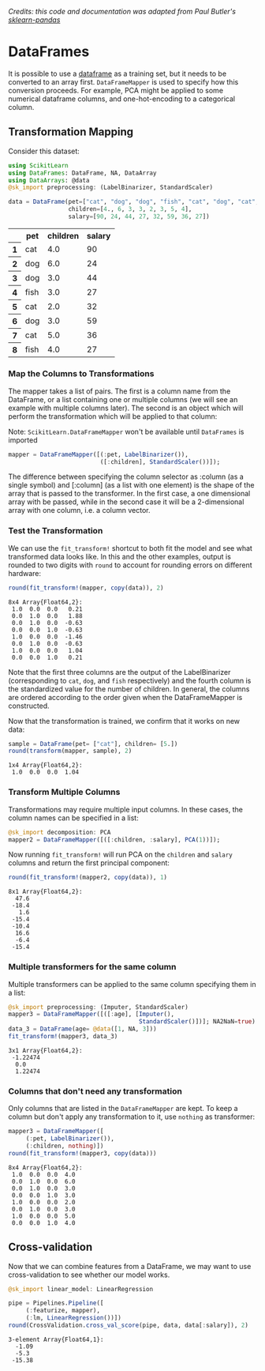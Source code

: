 *Credits: this code and documentation was adapted from Paul Butler's [sklearn-pandas](https://github.com/paulgb/sklearn-pandas)*

# DataFrames

It is possible to use a [dataframe](https://github.com/JuliaStats/DataFrames.jl) as a training set, but it needs to be converted to an array first. `DataFrameMapper` is used to specify how this conversion proceeds. For example, PCA might be applied to some numerical dataframe columns, and one-hot-encoding to a categorical column.

## Transformation Mapping

Consider this dataset:


```julia
using ScikitLearn
using DataFrames: DataFrame, NA, DataArray
using DataArrays: @data
@sk_import preprocessing: (LabelBinarizer, StandardScaler)

data = DataFrame(pet=["cat", "dog", "dog", "fish", "cat", "dog", "cat", "fish"],
                 children=[4., 6, 3, 3, 2, 3, 5, 4],
                 salary=[90, 24, 44, 27, 32, 59, 36, 27])
```




<table class="data-frame"><tr><th></th><th>pet</th><th>children</th><th>salary</th></tr><tr><th>1</th><td>cat</td><td>4.0</td><td>90</td></tr><tr><th>2</th><td>dog</td><td>6.0</td><td>24</td></tr><tr><th>3</th><td>dog</td><td>3.0</td><td>44</td></tr><tr><th>4</th><td>fish</td><td>3.0</td><td>27</td></tr><tr><th>5</th><td>cat</td><td>2.0</td><td>32</td></tr><tr><th>6</th><td>dog</td><td>3.0</td><td>59</td></tr><tr><th>7</th><td>cat</td><td>5.0</td><td>36</td></tr><tr><th>8</th><td>fish</td><td>4.0</td><td>27</td></tr></table>



### Map the Columns to Transformations

The mapper takes a list of pairs. The first is a column name from the DataFrame, or a list containing one or multiple columns (we will see an example with multiple columns later). The second is an object which will perform the transformation which will be applied to that column:

Note: `ScikitLearn.DataFrameMapper` won't be available until `DataFrames` is imported


```julia
mapper = DataFrameMapper([(:pet, LabelBinarizer()),
                          ([:children], StandardScaler())]);
```

The difference between specifying the column selector as :column (as a single symbol) and [:column] (as a list with one element) is the shape of the array that is passed to the transformer. In the first case, a one dimensional array with be passed, while in the second case it will be a 2-dimensional array with one column, i.e. a column vector.

### Test the Transformation

We can use the `fit_transform!` shortcut to both fit the model and see what transformed data looks like. In this and the other examples, output is rounded to two digits with `round` to account for rounding errors on different hardware:


```julia
round(fit_transform!(mapper, copy(data)), 2)
```




    8x4 Array{Float64,2}:
     1.0  0.0  0.0   0.21
     0.0  1.0  0.0   1.88
     0.0  1.0  0.0  -0.63
     0.0  0.0  1.0  -0.63
     1.0  0.0  0.0  -1.46
     0.0  1.0  0.0  -0.63
     1.0  0.0  0.0   1.04
     0.0  0.0  1.0   0.21



Note that the first three columns are the output of the LabelBinarizer (corresponding to `cat`, `dog`, and `fish`
 respectively) and the fourth column is the standardized value for the number of children. In general, the columns are ordered according to the order given when the DataFrameMapper is constructed.

Now that the transformation is trained, we confirm that it works on new data:


```julia
sample = DataFrame(pet= ["cat"], children= [5.])
round(transform(mapper, sample), 2)
```




    1x4 Array{Float64,2}:
     1.0  0.0  0.0  1.04



### Transform Multiple Columns

Transformations may require multiple input columns. In these cases, the column names can be specified in a list:


```julia
@sk_import decomposition: PCA
mapper2 = DataFrameMapper([([:children, :salary], PCA(1))]);
```

Now running `fit_transform!` will run PCA on the `children` and `salary` columns and return the first principal component:


```julia
round(fit_transform!(mapper2, copy(data)), 1)
```




    8x1 Array{Float64,2}:
      47.6
     -18.4
       1.6
     -15.4
     -10.4
      16.6
      -6.4
     -15.4



### Multiple transformers for the same column

Multiple transformers can be applied to the same column specifying them in a list:


```julia
@sk_import preprocessing: (Imputer, StandardScaler)
mapper3 = DataFrameMapper([([:age], [Imputer(),
                                     StandardScaler()])]; NA2NaN=true)
data_3 = DataFrame(age= @data([1, NA, 3]))
fit_transform!(mapper3, data_3)
```


    3x1 Array{Float64,2}:
     -1.22474
      0.0    
      1.22474



### Columns that don't need any transformation

Only columns that are listed in the `DataFrameMapper` are kept. To keep a column but don't apply any transformation to it, use `nothing` as transformer:


```julia
mapper3 = DataFrameMapper([
     (:pet, LabelBinarizer()),
     (:children, nothing)])
round(fit_transform!(mapper3, copy(data)))
```




    8x4 Array{Float64,2}:
     1.0  0.0  0.0  4.0
     0.0  1.0  0.0  6.0
     0.0  1.0  0.0  3.0
     0.0  0.0  1.0  3.0
     1.0  0.0  0.0  2.0
     0.0  1.0  0.0  3.0
     1.0  0.0  0.0  5.0
     0.0  0.0  1.0  4.0



## Cross-validation

Now that we can combine features from a DataFrame, we may want to use cross-validation to see whether our model works.


```julia
@sk_import linear_model: LinearRegression

pipe = Pipelines.Pipeline([
     (:featurize, mapper),
     (:lm, LinearRegression())])
round(CrossValidation.cross_val_score(pipe, data, data[:salary]), 2)
```




    3-element Array{Float64,1}:
      -1.09
      -5.3 
     -15.38


